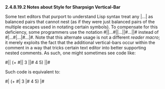 **2.4.8.19.2 Notes about Style for Sharpsign Vertical-Bar** 

Some text editors that purport to understand Lisp syntax treat any |...| as balanced pairs that cannot nest (as if they were just balanced pairs of the multiple escapes used in notating certain symbols). To compensate for this deficiency, some programmers use the notation #||...#||...||#...||# instead of #|...#|...|#...|#. Note that this alternate usage is not a different *reader macro*; it merely exploits the fact that the additional vertical-bars occur within the comment in a way that tricks certain text editor into better supporting nested comments. As such, one might sometimes see code like: 

#|| (+ #|| 3 ||# 4 5) ||# 

Such code is equivalent to: 

#| (+ #| 3 |# 4 5) |# 

